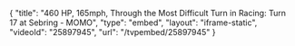 {
    "title": "460 HP, 165mph, Through the Most Difficult Turn in Racing: Turn 17 at Sebring - MOMO",
    "type": "embed",
    "layout": "iframe-static",
    "videoId": "25897945",
    "url": "\/tvpembed\/25897945"
}